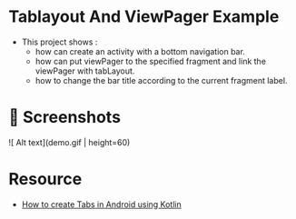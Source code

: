 # Tablayout And ViewPager Example
- This project shows :
     - how can create an activity with a bottom navigation bar.
     - how can put viewPager to the specified fragment and link the viewPager with tabLayout.
     - how to change the bar title according to the current fragment label.

# 📸 Screenshots
 ![ Alt text](demo.gif | height=60)

# Resource 
- [How to create Tabs in Android using Kotlin](https://johncodeos.com/how-to-create-tabs-in-android-using-kotlin/)
